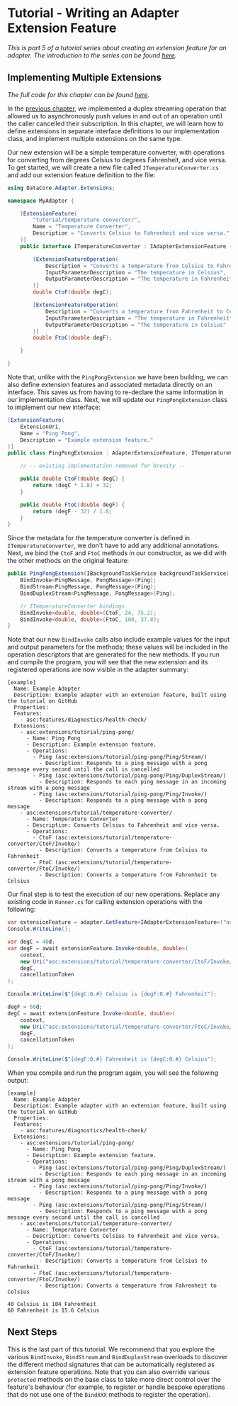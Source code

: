 # Tutorial - Writing an Adapter Extension Feature

_This is part 5 of a tutorial series about creating an extension feature for an adapter. The introduction to the series can be found [here](00-Introduction.md)._


## Implementing Multiple Extensions

_The full code for this chapter can be found [here](/examples/tutorials/writing-an-extension-feature/chapter-05)._

In the [previous chapter](04-Duplex_Streaming_Methods.md), we implemented a duplex streaming operation that allowed us to asynchronously push values in and out of an operation until the caller cancelled their subscription. In this chapter, we will learn how to define extensions in separate interface definitions to our implementation class, and implement multiple extensions on the same type.

Our new extension will be a simple temperature converter, with operations for converting from degrees Celsius to degrees Fahrenheit, and vice versa. To get started, we will create a new file called `ITemperatureConverter.cs` and add our extension feature definition to the file:

```csharp
using DataCore.Adapter.Extensions;

namespace MyAdapter {

    [ExtensionFeature(
        "tutorial/temperature-converter/",
        Name = "Temperature Converter",
        Description = "Converts Celsius to Fahrenheit and vice versa."
    )]
    public interface ITemperatureConverter : IAdapterExtensionFeature {

        [ExtensionFeatureOperation(
            Description = "Converts a temperature from Celsius to Fahrenheit",
            InputParameterDescription = "The temperature in Celsius",
            OutputParameterDescription = "The temperature in Fahrenheit"
        )]
        double CtoF(double degC);

        [ExtensionFeatureOperation(
            Description = "Converts a temperature from Fahrenheit to Celsius",
            InputParameterDescription = "The temperature in Fahrenheit",
            OutputParameterDescription = "The temperature in Celsius"
        )]
        double FtoC(double degF);

    }

}
```

Note that, unlike with the `PingPongExtension` we have been building, we can also define extension features and associated metadata directly on an interface. This saves us from having to re-declare the same information in our implementation class. Next, we will update our `PingPongExtension` class to implement our new interface:

```csharp
[ExtensionFeature(
    ExtensionUri,
    Name = "Ping Pong",
    Description = "Example extension feature."
)]
public class PingPongExtension : AdapterExtensionFeature, ITemperatureConverter {

    // -- existing implementation removed for brevity --

    public double CtoF(double degC) {
        return (degC * 1.8) + 32;
    }

    public double FtoC(double degF) {
        return (degF - 32) / 1.8;
    }
}
```

Since the metadata for the temperature converter is defined in `ITemperatureConverter`, we don't have to add any additional annotations. Next, we bind the `CtoF` and `FtoC` methods in our constructor, as we did with the other methods on the original feature:

```csharp
public PingPongExtension(IBackgroundTaskService backgroundTaskService) : base(backgroundTaskService) {
    BindInvoke<PingMessage, PongMessage>(Ping);
    BindStream<PingMessage, PongMessage>(Ping);
    BindDuplexStream<PingMessage, PongMessage>(Ping);

    // ITemperatureConverter bindings
    BindInvoke<double, double>(CtoF, 24, 75.2);
    BindInvoke<double, double>(FtoC, 100, 37.8);
}
```

Note that our new `BindInvoke` calls also include example values for the input and output parameters for the methods; these values will be included in the operation descriptors that are generated for the new methods. If you run and compile the program, you will see that the new extension and its registered operations are now visible in the adapter summary:

```
[example]
  Name: Example Adapter
  Description: Example adapter with an extension feature, built using the tutorial on GitHub
  Properties:
  Features:
    - asc:features/diagnostics/health-check/
  Extensions:
    - asc:extensions/tutorial/ping-pong/
      - Name: Ping Pong
      - Description: Example extension feature.
      - Operations:
        - Ping (asc:extensions/tutorial/ping-pong/Ping/Stream/)
          - Description: Responds to a ping message with a pong message every second until the call is cancelled
        - Ping (asc:extensions/tutorial/ping-pong/Ping/DuplexStream/)
          - Description: Responds to each ping message in an incoming stream with a pong message
        - Ping (asc:extensions/tutorial/ping-pong/Ping/Invoke/)
          - Description: Responds to a ping message with a pong message
    - asc:extensions/tutorial/temperature-converter/
      - Name: Temperature Converter
      - Description: Converts Celsius to Fahrenheit and vice versa.
      - Operations:
        - CtoF (asc:extensions/tutorial/temperature-converter/CtoF/Invoke/)
          - Description: Converts a temperature from Celsius to Fahrenheit
        - FtoC (asc:extensions/tutorial/temperature-converter/FtoC/Invoke/)
          - Description: Converts a temperature from Fahrenheit to Celsius
```

Our final step is to test the execution of our new operations. Replace any existing code in `Runner.cs` for calling extension operations with the following:

```csharp
var extensionFeature = adapter.GetFeature<IAdapterExtensionFeature>("asc:extensions/tutorial/temperature-converter/");
Console.WriteLine();

var degC = 40d;
var degF = await extensionFeature.Invoke<double, double>(
    context,
    new Uri("asc:extensions/tutorial/temperature-converter/CtoF/Invoke/"),
    degC,
    cancellationToken
);

Console.WriteLine($"{degC:0.#} Celsius is {degF:0.#} Fahrenheit");

degF = 60d;
degC = await extensionFeature.Invoke<double, double>(
    context,
    new Uri("asc:extensions/tutorial/temperature-converter/FtoC/Invoke/"),
    degF,
    cancellationToken
);

Console.WriteLine($"{degF:0.#} Fahrenheit is {degC:0.#} Celsius");
```

When you compile and run the program again, you will see the following output:

```
[example]
  Name: Example Adapter
  Description: Example adapter with an extension feature, built using the tutorial on GitHub
  Properties:
  Features:
    - asc:features/diagnostics/health-check/
  Extensions:
    - asc:extensions/tutorial/ping-pong/
      - Name: Ping Pong
      - Description: Example extension feature.
      - Operations:
        - Ping (asc:extensions/tutorial/ping-pong/Ping/DuplexStream/)
          - Description: Responds to each ping message in an incoming stream with a pong message
        - Ping (asc:extensions/tutorial/ping-pong/Ping/Invoke/)
          - Description: Responds to a ping message with a pong message
        - Ping (asc:extensions/tutorial/ping-pong/Ping/Stream/)
          - Description: Responds to a ping message with a pong message every second until the call is cancelled
    - asc:extensions/tutorial/temperature-converter/
      - Name: Temperature Converter
      - Description: Converts Celsius to Fahrenheit and vice versa.
      - Operations:
        - CtoF (asc:extensions/tutorial/temperature-converter/CtoF/Invoke/)
          - Description: Converts a temperature from Celsius to Fahrenheit
        - FtoC (asc:extensions/tutorial/temperature-converter/FtoC/Invoke/)
          - Description: Converts a temperature from Fahrenheit to Celsius

40 Celsius is 104 Fahrenheit
60 Fahrenheit is 15.6 Celsius
```


## Next Steps

This is the last part of this tutorial. We recommend that you explore the various `BindInvoke`, `BindStream` and `BindDuplexStream` overloads to discover the different method signatures that can be automatically registered as extension feature operations. Note that you can also override various `protected` methods on the base class to take more direct control over the feature's behaviour (for example, to register or handle bespoke operations that do not use one of the `BindXXX` methods to register the operation).
